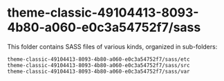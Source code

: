 # theme-classic-49104413-8093-4b80-a060-e0c3a54752f7/sass

This folder contains SASS files of various kinds, organized in sub-folders:

    theme-classic-49104413-8093-4b80-a060-e0c3a54752f7/sass/etc
    theme-classic-49104413-8093-4b80-a060-e0c3a54752f7/sass/src
    theme-classic-49104413-8093-4b80-a060-e0c3a54752f7/sass/var
